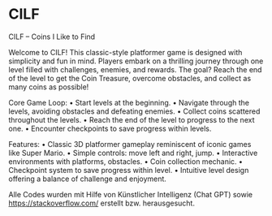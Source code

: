# CILF
CILF – Coins I Like to Find

Welcome to CILF! This classic-style platformer game is designed with simplicity and fun in
mind. Players embark on a thrilling journey through one level filled with challenges, enemies,
and rewards. The goal? Reach the end of the level to get the Coin Treasure, overcome
obstacles, and collect as many coins as possible!

Core Game Loop:
• Start levels at the beginning.
• Navigate through the levels, avoiding obstacles and defeating enemies.
• Collect coins scattered throughout the levels.
• Reach the end of the level to progress to the next one.
• Encounter checkpoints to save progress within levels.

Features:
• Classic 3D platformer gameplay reminiscent of iconic games like Super Mario.
• Simple controls: move left and right, jump.
• Interactive environments with platforms, obstacles.
• Coin collection mechanic.
• Checkpoint system to save progress within level.
• Intuitive level design offering a balance of challenge and enjoyment.

Alle Codes wurden mit Hilfe von Künstlicher Intelligenz (Chat GPT) sowie
https://stackoverflow.com/ erstellt bzw. herausgesucht.
